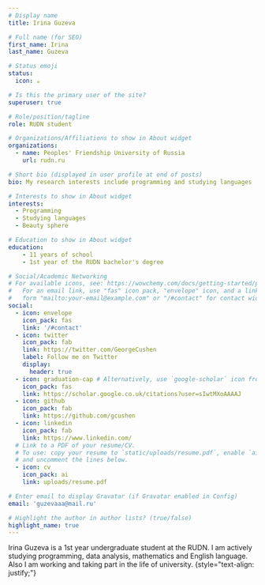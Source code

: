 ```yaml
---
# Display name
title: Irina Guzeva

# Full name (for SEO)
first_name: Irina
last_name: Guzeva

# Status emoji
status:
  icon: ☕️

# Is this the primary user of the site?
superuser: true

# Role/position/tagline
role: RUDN student

# Organizations/Affiliations to show in About widget
organizations:
  - name: Peoples' Friendship University of Russia
    url: rudn.ru

# Short bio (displayed in user profile at end of posts)
bio: My research interests include programming and studying languages

# Interests to show in About widget
interests:
  - Programming
  - Studying languages
  - Beauty sphere

# Education to show in About widget
education:
    - 11 years of school
    - 1st year of the RUDN bachelor's degree

# Social/Academic Networking
# For available icons, see: https://wowchemy.com/docs/getting-started/page-builder/#icons
#   For an email link, use "fas" icon pack, "envelope" icon, and a link in the
#   form "mailto:your-email@example.com" or "/#contact" for contact widget.
social:
  - icon: envelope
    icon_pack: fas
    link: '/#contact'
  - icon: twitter
    icon_pack: fab
    link: https://twitter.com/GeorgeCushen
    label: Follow me on Twitter
    display:
      header: true
  - icon: graduation-cap # Alternatively, use `google-scholar` icon from `ai` icon pack
    icon_pack: fas
    link: https://scholar.google.co.uk/citations?user=sIwtMXoAAAAJ
  - icon: github
    icon_pack: fab
    link: https://github.com/gcushen
  - icon: linkedin
    icon_pack: fab
    link: https://www.linkedin.com/
  # Link to a PDF of your resume/CV.
  # To use: copy your resume to `static/uploads/resume.pdf`, enable `ai` icons in `params.yaml`,
  # and uncomment the lines below.
  - icon: cv
    icon_pack: ai
    link: uploads/resume.pdf

# Enter email to display Gravatar (if Gravatar enabled in Config)
email: 'guzevaaa@mail.ru'

# Highlight the author in author lists? (true/false)
highlight_name: true
---
```


Irina Guzeva is a 1st year undergraduate student at the RUDN. I am actively studying programming, data analysis, mathematics and English language. Also I am working and taking part in the life of university.
{style="text-align: justify;"}

